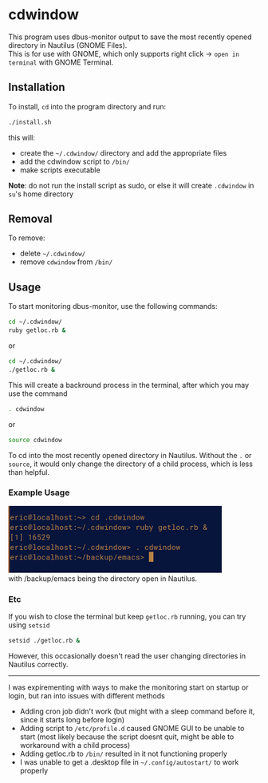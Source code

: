 # cdwindow

This program uses dbus-monitor output to save the most recently opened directory in Nautilus (GNOME Files).  
This is for use with GNOME, which only supports right click -> `open in terminal` with GNOME Terminal.

## Installation
To install, `cd` into the program directory and run:
```bash
./install.sh
```
this will:  
- create the `~/.cdwindow/` directory and add the appropriate files  
- add the cdwindow script to `/bin/`  
- make scripts executable  

**Note**: do not run the install script as sudo, or else it will create `.cdwindow` in `su`'s home directory

## Removal
To remove:  
- delete `~/.cdwindow/`
- remove `cdwindow` from `/bin/`  

## Usage
To start monitoring dbus-monitor, use the following commands:
```bash
cd ~/.cdwindow/
ruby getloc.rb &
```
or
```bash
cd ~/.cdwindow/
./getloc.rb &
```

This will create a backround process in the terminal, after which you may use the command
```bash
. cdwindow
```
or 
```bash
source cdwindow
```
To cd into the most recently opened directory in Nautilus. Without the `.` or `source`, it would only change the directory of a child process, which is less than helpful.

### Example Usage
![Example usage](example.png?raw=true)  
with /backup/emacs being the directory open in Nautilus.

### Etc
If you wish to close the terminal but keep `getloc.rb` running, you can try using `setsid`
```bash
setsid ./getloc.rb &
```
However, this occasionally doesn't read the user changing directories in Nautilus correctly.  

---

I was expirementing with ways to make the monitoring start on startup or login, but ran into issues with different methods  
- Adding cron job didn't work (but might with a sleep command before it, since it starts long before login)
- Adding script to `/etc/profile.d` caused GNOME GUI to be unable to start (most likely because the script doesnt quit, might be able to workaround with a child process)
- Adding getloc.rb to `/bin/` resulted in it not functioning properly
- I was unable to get a .desktop file in `~/.config/autostart/` to work properly


